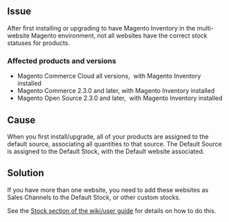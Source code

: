 ## Issue

After first installing or upgrading to have Magento Inventory in the multi-website Magento environment, not all websites have the correct stock statuses for products.&nbsp;

### Affected products and versions

*   Magento Commerce Cloud all versions,&nbsp; with Magento Inventory installed&nbsp;
*   Magento Commerce 2.3.0 and later, with Magento Inventory installed&nbsp;
*   Magento Open Source 2.3.0 and later,&nbsp; with Magento Inventory installed&nbsp;

## Cause

When you first install/upgrade, all of your products are assigned to the default source, associating all quantities to that source. The Default Source is assigned to the Default Stock, with the Default website associated.&nbsp;

## Solution

If you have more than one website, you need to add these websites as Sales Channels to the Default Stock, or other custom stocks.&nbsp;

See the&nbsp;[Stock section of the wiki/user guide](https://docs.magento.com/m2/ce/user_guide/catalog/inventory-stock.html) for details on how to do this.&nbsp;
